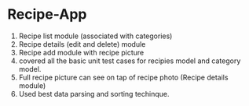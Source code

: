 # Recipe-App
  1) Recipe list module (associated with categories)
  2) Recipe details (edit and delete) module
  3) Recipe add module with recipe picture
  4) covered all the basic unit test cases for recipies model and category model.
  5) Full recipe picture can see on tap of recipe photo (Recipe details module)
  6) Used best data parsing and sorting techinque.
  
